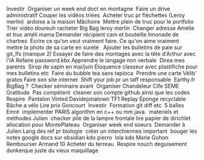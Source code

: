Investir 
Organiser un week end doct en montagne 
Faire un drive administratif
Couper les vidéos triées 
Acheter truc pr fléchettes (Leroy merlin) 
ardoise a la maison
Mâchoire 
Mettre plein de truc pour le portfolio
Trier vidéo doureuh
racheter Big Bag leroy merlin 
Changer adresse Amélie et truc améli mama
Demander récipient cam et bouteille limonade de chartres 
Écrire ce qu'on veut vraiment faire. Ce qu'on aime vraiment 
mettre la photo de sa carte en sureté  
Ajouter les bulletins de paie sur git_lfs (manque 2)
Essayer de faire des montages avec la tête d'Arthur avec l'IA
Refaire password.kbx
Apprendre le langage non verbale 
Direa mes parents 
Sirop de sapin en mai/juin
Éloquence
classeur avec plastifiche pour mes bulletins etc 
Faire du bubble tea sans tapioca 
Prendre une carte Vélib' gratos
Faire son site internet 
Shift your job pr un taff responsable 
Earthy.fr
BigBag ? 
Checker séminaire avant 
Organiser Chandeleur
Cife
SEME 
Gratitude 
Pas compétent 
cleaner son compte github ainsi que les codes 
Respire 
Pantalon Vinted
Davidejonatown TF1 Replay
Éponge recyclable 
Bâche a vélo
Lire prix Goncourt 
Investir 
Formation gît diff etc 
5 balles Emré 
implémenter PARIS algorithm en c++ ou mm java. 
materiels et méthodes Julien 
checker pile de la lampre frontale 
lire papier de dirichlet allocation pour MontePlateau 
Organiser week end soeurs 
Demander à Julien Lang des ref pr biologie 
créer un interchiennes important 
bouger les notes google docs sur obsidian
kdo pierro 
lola
kdo Marie Gohon 
Rembourser Armand 10
Acheter du terreau 
Respire nouch
deguisement dunkerque juste du vieux maquillage